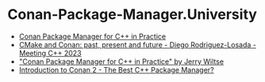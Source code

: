 # Conan-Package-Manager.University
- [Conan Package Manager for C++ in Practice](https://youtu.be/vAe9k0NJkw8)
- [CMake and Conan: past, present and future - Diego Rodriguez-Losada - Meeting C++ 2023](https://youtu.be/s0q6s5XzIrA)
- ["Conan Package Manager for C++ in Practice" by Jerry Wiltse](https://youtu.be/0ekPQvSCoXE)
- [Introduction to Conan 2 - The Best C++ Package Manager?](https://youtu.be/U-_RbUqDSTc)
